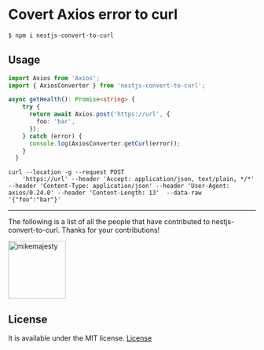 # Covert Axios error to curl

```bash
$ npm i nestjs-convert-to-curl
```

## Usage

```ts
import Axios from 'Axios';
import { AxiosConverter } from 'nestjs-convert-to-curl';

async getHealth(): Promise<string> {
    try {
      return await Axios.post('https://url', {
        foo: 'bar',
      });
    } catch (error) {
      console.log(AxiosConverter.getCurl(error));
    }
  }
```

```
curl --location -g --request POST
    'https://url' --header 'Accept: application/json, text/plain, */*' --header 'Content-Type: application/json' --header 'User-Agent: axios/0.24.0' --header 'Content-Length: 13'  --data-raw '{"foo":"bar"}'
```


---

The following is a list of all the people that have contributed to nestjs-convert-to-curl. Thanks for your contributions!

[<img alt="mikemajesty" src="https://avatars1.githubusercontent.com/u/11630212?s=460&v=4&s=117" width="117">](https://github.com/mikemajesty)

## License

It is available under the MIT license.
[License](https://opensource.org/licenses/mit-license.php)

